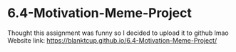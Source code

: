 # 6.4-Motivation-Meme-Project
Thought this assignment was funny so I decided to upload it to github lmao
Website link: https://blanktcup.github.io/6.4-Motivation-Meme-Project/
